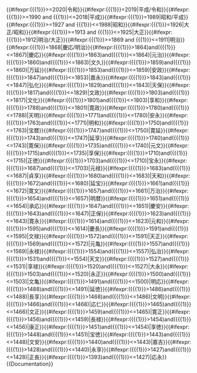 <includeonly>{{#ifexpr:{{{1}}}>=2020|令和}}{{#ifexpr:{{{1}}}=2019|平成/令和}}{{#ifexpr:{{{1}}}>=1990 and {{{1}}}<=2018|平成}}{{#ifexpr:{{{1}}}=1989|昭和/平成}}{{#ifexpr:{{{1}}}>=1927 and {{{1}}}<=1988|昭和}}{{#ifexpr:{{{1}}}=1926|大正/昭和}}{{#ifexpr:{{{1}}}>=1913 and {{{1}}}<=1925|大正}}{{#ifexpr:{{{1}}}=1912|明治/大正}}{{#ifexpr:{{{1}}}>=1869 and {{{1}}}<=1911|明治}}{{#ifexpr:{{{1}}}=1868|慶応/明治}}{{#ifexpr:({{{1}}}>1864)and({{{1}}}<=1867)|慶応}}{{#ifexpr:({{{1}}}>1863)and({{{1}}}<=1864)|元治}}{{#ifexpr:({{{1}}}>1860)and({{{1}}}<=1863)|文久}}{{#ifexpr:({{{1}}}>1859)and({{{1}}}<=1860)|万延}}{{#ifexpr:({{{1}}}>1853)and({{{1}}}<=1859)|安政}}{{#ifexpr:({{{1}}}>1847)and({{{1}}}<=1853)|嘉永}}{{#ifexpr:({{{1}}}>1843)and({{{1}}}<=1847)|弘化}}{{#ifexpr:({{{1}}}>1829)and({{{1}}}<=1843)|天保}}{{#ifexpr:({{{1}}}>1817)and({{{1}}}<=1829)|文政}}{{#ifexpr:({{{1}}}>1803)and({{{1}}}<=1817)|文化}}{{#ifexpr:({{{1}}}>1801)and({{{1}}}<=1803)|享和}}{{#ifexpr:({{{1}}}>1788)and({{{1}}}<=1801)|寛政}}{{#ifexpr:({{{1}}}>1780)and({{{1}}}<=1788)|天明}}{{#ifexpr:({{{1}}}>1771)and({{{1}}}<=1780)|安永}}{{#ifexpr:({{{1}}}>1763)and({{{1}}}<=1771)|明和}}{{#ifexpr:({{{1}}}>1750)and({{{1}}}<=1763)|宝暦}}{{#ifexpr:({{{1}}}>1747)and({{{1}}}<=1750)|寛延}}{{#ifexpr:({{{1}}}>1743)and({{{1}}}<=1747)|延享}}{{#ifexpr:({{{1}}}>1740)and({{{1}}}<=1743)|寛保}}{{#ifexpr:({{{1}}}>1735)and({{{1}}}<=1740)|元文}}{{#ifexpr:({{{1}}}>1715)and({{{1}}}<=1735)|享保}}{{#ifexpr:({{{1}}}>1710)and({{{1}}}<=1715)|正徳}}{{#ifexpr:({{{1}}}>1703)and({{{1}}}<=1710)|宝永}}{{#ifexpr:({{{1}}}>1687)and({{{1}}}<=1703)|元禄}}{{#ifexpr:({{{1}}}>1683)and({{{1}}}<=1687)|貞享}}{{#ifexpr:({{{1}}}>1680)and({{{1}}}<=1683)|天和}}{{#ifexpr:({{{1}}}>1672)and({{{1}}}<=1680)|延宝}}{{#ifexpr:({{{1}}}>1661)and({{{1}}}<=1672)|寛文}}{{#ifexpr:({{{1}}}>1657)and({{{1}}}<=1661)|万治}}{{#ifexpr:({{{1}}}>1654)and({{{1}}}<=1657)|明暦}}{{#ifexpr:({{{1}}}>1651)and({{{1}}}<=1654)|承応}}{{#ifexpr:({{{1}}}>1647)and({{{1}}}<=1651)|慶安}}{{#ifexpr:({{{1}}}>1643)and({{{1}}}<=1647)|正保}}{{#ifexpr:({{{1}}}>1623)and({{{1}}}<=1643)|寛永}}{{#ifexpr:({{{1}}}>1614)and({{{1}}}<=1623)|元和}}{{#ifexpr:({{{1}}}>1595)and({{{1}}}<=1614)|慶長}}{{#ifexpr:({{{1}}}>1591)and({{{1}}}<=1595)|文禄}}{{#ifexpr:({{{1}}}>1572)and({{{1}}}<=1591)|天正}}{{#ifexpr:({{{1}}}>1569)and({{{1}}}<=1572)|元亀}}{{#ifexpr:({{{1}}}>1557)and({{{1}}}<=1569)|永禄}}{{#ifexpr:({{{1}}}>1554)and({{{1}}}<=1557)|弘治}}{{#ifexpr:({{{1}}}>1531)and({{{1}}}<=1554)|天文}}{{#ifexpr:({{{1}}}>1527)and({{{1}}}<=1531)|享禄}}{{#ifexpr:({{{1}}}>1520)and({{{1}}}<=1527)|大永}}{{#ifexpr:({{{1}}}>1503)and({{{1}}}<=1520)|永正}}{{#ifexpr:({{{1}}}>1500)and({{{1}}}<=1503)|文亀}}{{#ifexpr:({{{1}}}>1491)and({{{1}}}<=1500)|明応}}{{#ifexpr:({{{1}}}>1488)and({{{1}}}<=1491)|延徳}}{{#ifexpr:({{{1}}}>1486)and({{{1}}}<=1488)|長享}}{{#ifexpr:({{{1}}}>1468)and({{{1}}}<=1486)|文明}}{{#ifexpr:({{{1}}}>1466)and({{{1}}}<=1468)|応仁}}{{#ifexpr:({{{1}}}>1465)and({{{1}}}<=1466)|文正}}{{#ifexpr:({{{1}}}>1459)and({{{1}}}<=1465)|寛正}}{{#ifexpr:({{{1}}}>1456)and({{{1}}}<=1459)|長禄}}{{#ifexpr:({{{1}}}>1454)and({{{1}}}<=1456)|康正}}{{#ifexpr:({{{1}}}>1451)and({{{1}}}<=1454)|享徳}}{{#ifexpr:({{{1}}}>1448)and({{{1}}}<=1451)|宝徳}}{{#ifexpr:({{{1}}}>1443)and({{{1}}}<=1448)|文安}}{{#ifexpr:({{{1}}}>1440)and({{{1}}}<=1443)|嘉吉}}{{#ifexpr:({{{1}}}>1428)and({{{1}}}<=1440)|永享}}{{#ifexpr:({{{1}}}>1427)and({{{1}}}<=1428)|正長}}{{#ifexpr:({{{1}}}>1393)and({{{1}}}<=1427)|応永}}</includeonly><noinclude>{{Documentation}}</noinclude>